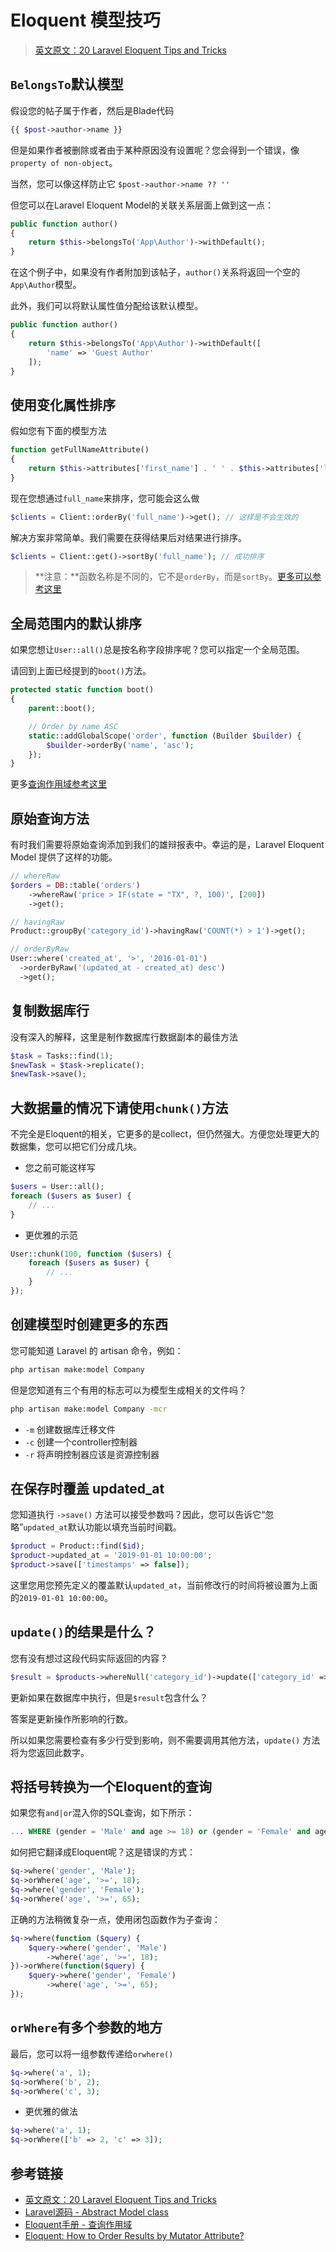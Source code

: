 # Eloquent 模型技巧

> [英文原文：20 Laravel Eloquent Tips and Tricks](https://laravel-news.com/eloquent-tips-tricks)

## `BelongsTo`默认模型

假设您的帖子属于作者，然后是Blade代码

```php
{{ $post->author->name }}
```

但是如果作者被删除或者由于某种原因没有设置呢？您会得到一个错误，像`property of non-object`。

当然，您可以像这样防止它 `$post->author->name ?? ''`

但您可以在Laravel Eloquent Model的关联关系层面上做到这一点：

```php
public function author()
{
    return $this->belongsTo('App\Author')->withDefault();
}
```

在这个例子中，如果没有作者附加到该帖子，`author()`关系将返回一个空的`App\Author`模型。

此外，我们可以将默认属性值分配给该默认模型。

```php
public function author()
{
    return $this->belongsTo('App\Author')->withDefault([
        'name' => 'Guest Author'
    ]);
}
```

## 使用变化属性排序

假如您有下面的模型方法

```php
function getFullNameAttribute()
{
    return $this->attributes['first_name'] . ' ' . $this->attributes['last_name'];
}
```

现在您想通过`full_name`来排序，您可能会这么做

```php
$clients = Client::orderBy('full_name')->get(); // 这样是不会生效的
```

解决方案非常简单。我们需要在获得结果后对结果进行排序。

```php
$clients = Client::get()->sortBy('full_name'); // 成功排序
```

> **注意：**函数名称是不同的，它不是`orderBy`，而是`sortBy`。[更多可以参考这里](http://laraveldaily.com/eloquent-order-results-mutator-attribute/)

## 全局范围内的默认排序

如果您想让`User::all()`总是按名称字段排序呢？您可以指定一个全局范围。

请回到上面已经提到的`boot()`方法。

```php
protected static function boot()
{
    parent::boot();

    // Order by name ASC
    static::addGlobalScope('order', function (Builder $builder) {
        $builder->orderBy('name', 'asc');
    });
}
```

更多[查询作用域参考这里](https://laravel-china.org/docs/laravel/5.6/eloquent#query-scopes)

## 原始查询方法

有时我们需要将原始查询添加到我们的雄辩报表中。幸运的是，Laravel Eloquent Model 提供了这样的功能。

```php
// whereRaw
$orders = DB::table('orders')
    ->whereRaw('price > IF(state = "TX", ?, 100)', [200])
    ->get();

// havingRaw
Product::groupBy('category_id')->havingRaw('COUNT(*) > 1')->get();

// orderByRaw
User::where('created_at', '>', '2016-01-01')
  ->orderByRaw('(updated_at - created_at) desc')
  ->get();
```

## 复制数据库行

没有深入的解释，这里是制作数据库行数据副本的最佳方法

```php
$task = Tasks::find(1);
$newTask = $task->replicate();
$newTask->save();
```

## 大数据量的情况下请使用`chunk()`方法

不完全是Eloquent的相关，它更多的是collect，但仍然强大。方便您处理更大的数据集，您可以把它们分成几块。

- 您之前可能这样写

```php
$users = User::all();
foreach ($users as $user) {
    // ...
}
```

- 更优雅的示范

```php
User::chunk(100, function ($users) {
    foreach ($users as $user) {
        // ...
    }
});
```

## 创建模型时创建更多的东西

您可能知道 Laravel 的 artisan 命令，例如：

```bash
php artisan make:model Company
```

但是您知道有三个有用的标志可以为模型生成相关的文件吗？

```bash
php artisan make:model Company -mcr
```

- `-m` 创建数据库迁移文件
- `-c` 创建一个controller控制器
- `-r` 将声明控制器应该是资源控制器

## 在保存时覆盖 updated_at

您知道执行 `->save()` 方法可以接受参数吗？因此，您可以告诉它“忽略”`updated_at`默认功能以填充当前时间戳。

```php
$product = Product::find($id);
$product->updated_at = '2019-01-01 10:00:00';
$product->save(['timestamps' => false]);
```

这里您用您预先定义的覆盖默认`updated_at`，当前修改行的时间将被设置为上面的`2019-01-01 10:00:00`。

## `update()`的结果是什么？

您有没有想过这段代码实际返回的内容？

```php
$result = $products->whereNull('category_id')->update(['category_id' => 2]);
```

更新如果在数据库中执行，但是`$result`包含什么？

答案是更新操作所影响的行数。

所以如果您需要检查有多少行受到影响，则不需要调用其他方法，`update()` 方法将为您返回此数字。

## 将括号转换为一个Eloquent的查询

如果您有`and|or`混入你的SQL查询，如下所示：

```sql
... WHERE (gender = 'Male' and age >= 18) or (gender = 'Female' and age >= 65)
```

如何把它翻译成Eloquent呢？这是错误的方式：

```php
$q->where('gender', 'Male');
$q->orWhere('age', '>=', 18);
$q->where('gender', 'Female');
$q->orWhere('age', '>=', 65);
```

正确的方法稍微复杂一点，使用闭包函数作为子查询：

```php
$q->where(function ($query) {
    $query->where('gender', 'Male')
        ->where('age', '>=', 18);
})->orWhere(function($query) {
    $query->where('gender', 'Female')
        ->where('age', '>=', 65); 
});
```

## `orWhere`有多个参数的地方

最后，您可以将一组参数传递给`orwhere()`

```php
$q->where('a', 1);
$q->orWhere('b', 2);
$q->orWhere('c', 3);
```

- 更优雅的做法

```php
$q->where('a', 1);
$q->orWhere(['b' => 2, 'c' => 3]);
```

## 参考链接

- [英文原文：20 Laravel Eloquent Tips and Tricks](https://laravel-news.com/eloquent-tips-tricks)
- [Laravel源码 - Abstract Model class](https://github.com/laravel/framework/blob/5.6/src/Illuminate/Database/Eloquent/Model.php)
- [Eloquent手册 - 查询作用域](https://laravel-china.org/docs/laravel/5.6/eloquent#query-scopes)
- [Eloquent: How to Order Results by Mutator Attribute?](http://laraveldaily.com/eloquent-order-results-mutator-attribute/)
